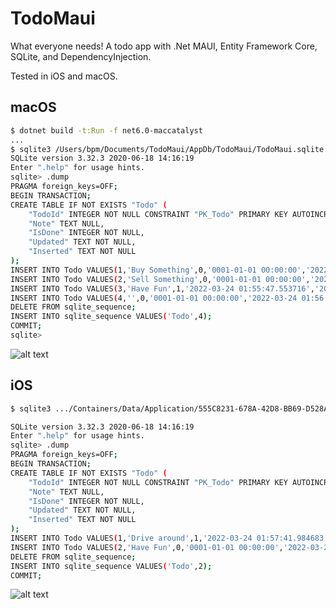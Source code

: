 # TodoMaui

What everyone needs!  A todo app with .Net MAUI, Entity Framework Core, SQLite, and DependencyInjection.

Tested in iOS and macOS.

## macOS

```bash
$ dotnet build -t:Run -f net6.0-maccatalyst
...
$ sqlite3 /Users/bpm/Documents/TodoMaui/AppDb/TodoMaui/TodoMaui.sqlite
SQLite version 3.32.3 2020-06-18 14:16:19
Enter ".help" for usage hints.
sqlite> .dump
PRAGMA foreign_keys=OFF;
BEGIN TRANSACTION;
CREATE TABLE IF NOT EXISTS "Todo" (
    "TodoId" INTEGER NOT NULL CONSTRAINT "PK_Todo" PRIMARY KEY AUTOINCREMENT,
    "Note" TEXT NULL,
    "IsDone" INTEGER NOT NULL,
    "Updated" TEXT NOT NULL,
    "Inserted" TEXT NOT NULL
);
INSERT INTO Todo VALUES(1,'Buy Something',0,'0001-01-01 00:00:00','2022-03-24 01:55:27.168887');
INSERT INTO Todo VALUES(2,'Sell Something',0,'0001-01-01 00:00:00','2022-03-24 01:55:35.282077');
INSERT INTO Todo VALUES(3,'Have Fun',1,'2022-03-24 01:55:47.553716','2022-03-24 01:55:42.400382');
INSERT INTO Todo VALUES(4,'',0,'0001-01-01 00:00:00','2022-03-24 01:56:19.907967');
DELETE FROM sqlite_sequence;
INSERT INTO sqlite_sequence VALUES('Todo',4);
COMMIT;
sqlite> 
```

![alt text](http://bmedley.org/adhoc/2022-03-23/todoMaui_macOS.png)

## iOS

```bash
$ sqlite3 .../Containers/Data/Application/555C8231-678A-42D8-BB69-D528AE35E63A/Documents/TodoMaui/AppDb/TodoMaui/TodoMaui.sqlite

SQLite version 3.32.3 2020-06-18 14:16:19
Enter ".help" for usage hints.
sqlite> .dump
PRAGMA foreign_keys=OFF;
BEGIN TRANSACTION;
CREATE TABLE IF NOT EXISTS "Todo" (
    "TodoId" INTEGER NOT NULL CONSTRAINT "PK_Todo" PRIMARY KEY AUTOINCREMENT,
    "Note" TEXT NULL,
    "IsDone" INTEGER NOT NULL,
    "Updated" TEXT NOT NULL,
    "Inserted" TEXT NOT NULL
);
INSERT INTO Todo VALUES(1,'Drive around',1,'2022-03-24 01:57:41.984683','2022-03-24 01:57:30.763776');
INSERT INTO Todo VALUES(2,'Have Fun',0,'0001-01-01 00:00:00','2022-03-24 01:57:38.288723');
DELETE FROM sqlite_sequence;
INSERT INTO sqlite_sequence VALUES('Todo',2);
COMMIT;
```

![alt text](http://bmedley.org/adhoc/2022-03-23/todoMaui_iOS.png)

